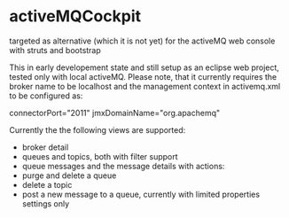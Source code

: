 # activeMQCockpit
targeted as alternative (which it is not yet) for the activeMQ web console with struts and bootstrap

This in early developement state and still setup as an eclipse web project, tested only with local activeMQ. 
Please note, that it currently requires the broker name to be localhost and the management context in activemq.xml 
to be configured as: 

connectorPort="2011" jmxDomainName="org.apachemq"

Currently the the following views are supported: 
- broker detail 
- queues and topics, both with filter support
- queue messages and the message details
with actions: 
- purge and delete a queue 
- delete a topic 
- post a new message to a queue, currently with limited properties settings only

